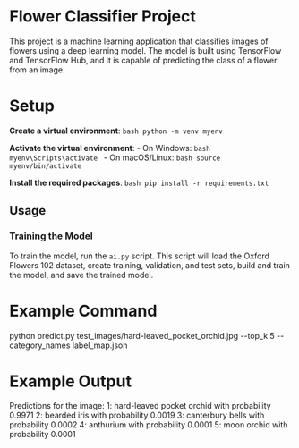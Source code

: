 # Flower Classifier Project

This project is a machine learning application that classifies images of flowers using a deep learning model. The model is built using TensorFlow and TensorFlow Hub, and it is capable of predicting the class of a flower from an image.

# Setup

**Create a virtual environment**:
`bash
    python -m venv myenv
    `

**Activate the virtual environment**: - On Windows:
`bash
        myenv\Scripts\activate
        ` - On macOS/Linux:
`bash
        source myenv/bin/activate
        `

**Install the required packages**:
`bash
    pip install -r requirements.txt
    `

## Usage

### Training the Model

To train the model, run the `ai.py` script. This script will load the Oxford Flowers 102 dataset, create training, validation, and test sets, build and train the model, and save the trained model.

# Example Command

python predict.py test_images/hard-leaved_pocket_orchid.jpg --top_k 5 --category_names label_map.json

# Example Output

Predictions for the image:
1: hard-leaved pocket orchid with probability 0.9971
2: bearded iris with probability 0.0019
3: canterbury bells with probability 0.0002
4: anthurium with probability 0.0001
5: moon orchid with probability 0.0001

